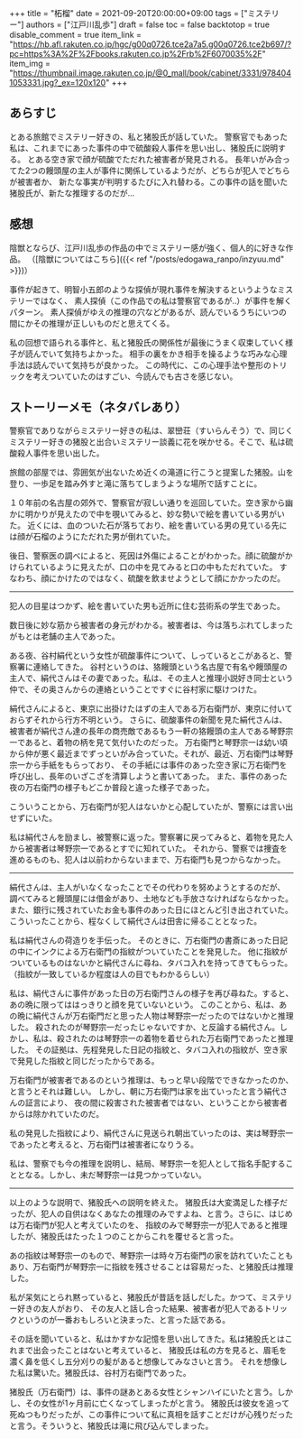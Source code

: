 +++
title = "柘榴"
date = 2021-09-20T20:00:00+09:00
tags = ["ミステリー"]
authors = ["江戸川乱歩"]
draft = false
toc = false
backtotop = true
disable_comment = true
item_link = "https://hb.afl.rakuten.co.jp/hgc/g00q0726.tce2a7a5.g00q0726.tce2b697/?pc=https%3A%2F%2Fbooks.rakuten.co.jp%2Frb%2F6070035%2F"
item_img = "https://thumbnail.image.rakuten.co.jp/@0_mall/book/cabinet/3331/9784041053331.jpg?_ex=120x120"
+++

## あらすじ
とある旅館でミステリー好きの、私と猪股氏が話していた。
警察官でもあった私は、これまでにあった事件の中で硫酸殺人事件を思い出し、猪股氏に説明する。
とある空き家で顔が硫酸でただれた被害者が発見される。
長年いがみ合ってた2つの饅頭屋の主人が事件に関係しているようだが、どちらが犯人でどちらが被害者か、
新たな事実が判明するたびに入れ替わる。この事件の話を聞いた猪股氏が、新たな推理するのだが...

## 感想
陰獣とならび、江戸川乱歩の作品の中でミステリー感が強く、個人的に好きな作品。
（[陰獣についてはこちら]({{< ref "/posts/edogawa_ranpo/inzyuu.md" >}})）

事件が起きて、明智小五郎のような探偵が現れ事件を解決するというようなミステリーではなく、
素人探偵（この作品での私は警察官であるが..）が事件を解くパターン。
素人探偵がゆえの推理の穴などがあるが、読んでいるうちにいつの間にかその推理が正しいものだと思えてくる。

私の回想で語られる事件と、私と猪股氏の関係性が最後にうまく収束していく様子が読んでいて気持ちよかった。
相手の裏をかき相手を操るような巧みな心理手法は読んでいて気持ちが良かった。
この時代に、この心理手法や整形のトリックを考えついていたのはすごい、今読んでも古さを感じない。

## ストーリーメモ（ネタバレあり）
警察官でありながらミステリー好きの私は、翠巒荘（すいらんそう）で、同じくミステリー好きの猪股と出合いミステリー談義に花を咲かせる。そこで、私は硫酸殺人事件を思い出した。

旅館の部屋では、雰囲気が出ないため近くの滝道に行こうと提案した猪股。山を登り、一歩足を踏み外すと滝に落ちてしまうような場所で話すことに。

１０年前の名古屋の郊外で、警察官が寂しい通りを巡回していた。空き家から幽かに明かりが見えたので中を覗いてみると、妙な勢いで絵を書いている男がいた。
近くには、血のついた石が落ちており、絵を書いている男の見ている先には顔が石榴のようにただれた男が倒れていた。

後日、警察医の調べによると、死因は外傷によることがわかった。顔に硫酸がかけられているように見えたが、口の中を見てみると口の中もただれていた。
すなわち、顔にかけたのではなく、硫酸を飲ませようとして顔にかかったのだ。

---

犯人の目星はつかず、絵を書いていた男も近所に住む芸術系の学生であった。

数日後に妙な筋から被害者の身元がわかる。被害者は、今は落ちぶれてしまったがもとは老舗の主人であった。

ある夜、谷村絹代という女性が硫酸事件について、しっているとこがあると、警察署に連絡してきた。
谷村というのは、狢饅頭という名古屋で有名や饅頭屋の主人で、絹代さんはその妻であった。私は、その主人と推理小説好き同士という仲で、その奥さんからの連絡ということですぐに谷村家に駆けつけた。

絹代さんによると、東京に出掛けたはずの主人である万右衛門が、東京に付いておらずそれから行方不明という。
さらに、硫酸事件の新聞を見た絹代さんは、被害者が絹代さん達の長年の商売敵であるもう一軒の狢饅頭の主人である琴野宗一であると、着物の柄を見て気付いたのだった。
万右衛門と琴野宗一は幼い頃から仲が悪く最近までずっといがみ合っていた。それが、最近、万右衛門は琴野宗一から手紙をもらっており、
その手紙には事件のあった空き家に万右衛門を呼び出し、長年のいざこざを清算しようと書いてあった。
また、事件のあった夜の万右衛門の様子もどこか普段と違った様子であった。

こういうことから、万右衛門が犯人はないかと心配していたが、警察には言い出せずにいた。

私は絹代さんを励まし、被警察に返った。警察署に戻ってみると、着物を見た人から被害者は琴野宗一であるとすでに知れていた。
それから、警察では捜査を進めるものも、犯人は以前わからないままで、万右衛門も見つからなかった。

---

絹代さんは、主人がいなくなったことでその代わりを努めようとするのだが、
調べてみると饅頭屋には借金があり、土地なども手放さなければならなかった。
また、銀行に残されていたお金も事件のあった日にほとんど引き出されていた。
こういったことから、程なくして絹代さんは田舎に帰ることとなった。

私は絹代さんの荷造りを手伝った。
そのときに、万右衛門の書斎にあった日記の中にインクによる万右衛門の指紋がついていたことを発見した。
他に指紋がついているものはないかと絹代さんに尋ね、タバコ入れを持ってきてもらった。（指紋が一致しているか程度は人の目でもわかるらしい）

私は、絹代さんに事件があった日の万右衛門さんの様子を再び尋ねた。すると、あの晩に限ってははっきりと顔を見ていないという。
このことから、私は、あの晩に絹代さんが万右衛門だと思った人物は琴野宗一だったのではないかと推理した。
殺されたのが琴野宗一だったじゃないですか、と反論する絹代さん。しかし、私は、殺されたのは琴野宗一の着物を着せられた万右衛門であったと推理した。
その証拠は、先程発見した日記の指紋と、タバコ入れの指紋が、空き家で発見した指紋と同じだったからである。

万右衛門が被害者であるのという推理は、もっと早い段階でできなかったのか、と言うとそれは難しい。
しかし、朝に万右衛門は家を出ていったと言う絹代さんの証言により、
夜の間に殺害された被害者ではない、ということから被害者からは除かれていたのだ。

私の発見した指紋により、絹代さんに見送られ朝出ていったのは、実は琴野宗一であったと考えると、万右衛門は被害者になりうる。

私は、警察でも今の推理を説明し、結局、琴野宗一を犯人として指名手配することとなる。しかし、未だ琴野宗一は見つかっていない。

---

以上のような説明で、猪股氏への説明を終えた。
猪股氏は大変満足した様子だったが、犯人の自供はなくあなたの推理のみですよね、と言う。さらに、はじめは万右衛門が犯人と考えていたのを、
指紋のみで琴野宗一が犯人であると推理したが、猪股氏はたった１つのことからこれを覆せると言った。

あの指紋は琴野宗一のもので、琴野宗一は時々万右衛門の家を訪れていたこともあり、万右衛門が琴野宗一に指紋を残させることは容易だった、と猪股氏は推理した。

私が呆気にとられ黙っていると、猪股氏が昔話を話しだした。かつて、ミステリー好きの友人がおり、
その友人と話し合った結果、被害者が犯人であるトリックというのが一番おもしろいと決まった、と言った話である。

その話を聞いていると、私はかすかな記憶を思い出してきた。私は猪股氏とはこれまで出会ったことはないと考えていると、
猪股氏は私の方を見ると、眉毛を濃く鼻を低くし五分刈りの髪があると想像してみなさいと言う。
それを想像した私は驚いた。猪股氏は、谷村万右衛門であった。

猪股氏（万右衛門）は、事件の謎あとある女性とシャンハイにいたと言う。しかし、その女性が1ヶ月前に亡くなってしまったがと言う。
猪股氏は彼女を追って死ぬつもりだったが、この事件について私に真相を話すことだけが心残りだったと言う。そういうと、猪股氏は滝に飛び込んでしまった。


